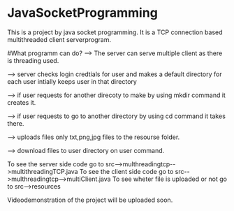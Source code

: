 # JavaSocketProgramming
This is a project by java socket programming. It is a TCP connection based multithreaded client serverprogram. 

#What programm can do?
--> The server can serve multiple client as there is threading used.

--> server checks login credtials for user and makes a default directory for each user intially keeps user in that directory

--> if user requests for another direcoty to make by using mkdir command it creates it.

--> if user requests to go to another directory by using cd command it takes there.

--> uploads files only txt,png,jpg files to the resourse folder.

--> download files to user directory on user command.

To see the server side code go to 
src-->multhreadingtcp-->multithreadingTCP.java
To see the client side code go to
src-->multhreadingtcp-->multiClient.java
To see wheter file is uploaded or not go to 
src-->resources

Videodemonstration of the project will be uploaded soon.
